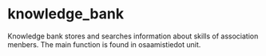 # knowledge_bank
Knowledge bank stores and searches information about skills of association menbers. The main function is found in osaamistiedot unit.
